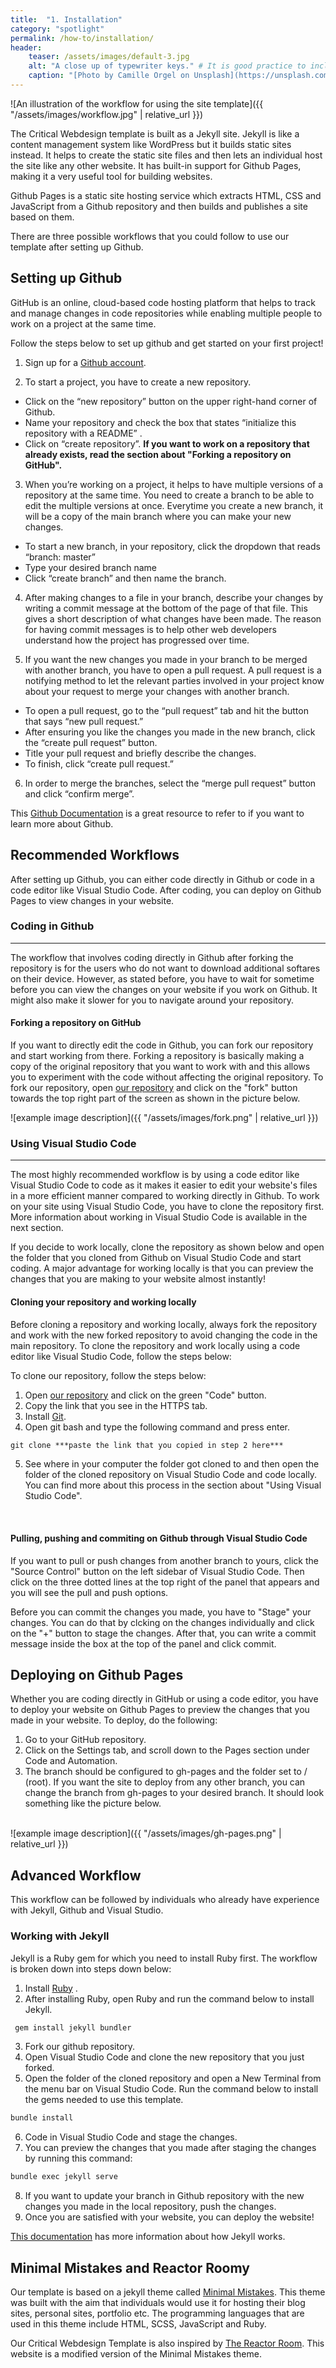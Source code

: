 ```yaml
---
title:  "1. Installation"
category: "spotlight"
permalink: /how-to/installation/
header:
    teaser: /assets/images/default-3.jpg
    alt: "A close up of typewriter keys." # It is good practice to include an image desription as alt text.
    caption: "[Photo by Camille Orgel on Unsplash](https://unsplash.com/@cam_bam)" # Put a caption for your image here. It will display in the bottom right corner of the image.
---
```


![An illustration of the workflow for using the site template]({{ "/assets/images/workflow.jpg" | relative_url }})

The Critical Webdesign template is built as a Jekyll site. Jekyll is like a content management system like WordPress but it builds static sites instead. It helps to create the static site files and then lets an individual host the site like any other website. It has built-in support for Github Pages, making it a very useful tool for building websites. 

Github Pages is a static site hosting service which extracts HTML, CSS and JavaScript from a Github repository and then builds and publishes a site based on them.

There are three possible workflows that you could follow to use our template after setting up Github.

## Setting up Github
GitHub is an online, cloud-based code hosting platform that helps to track and manage changes in code repositories while enabling multiple people to work on a project at the same time.

Follow the steps below to set up github and get started on your first project!

1. Sign up for a [Github account](https://github.com/join).

2. To start a project, you have to create a new repository. 
- Click on the “new repository” button on the upper right-hand corner of Github. 
- Name your repository and check the box that states “initialize this repository with a README” .
- Click on “create repository”.
    **If you want to work on a repository that already exists, read the section about "Forking a repository on GitHub".**

3. When you’re working on a project, it helps to have multiple versions of a repository at the same time. You need to create a branch to be able to edit the multiple versions at once. Everytime you create a new branch, it will be a copy of the main branch where you can make your new changes.
- To start a new branch, in your repository, click the dropdown that reads “branch: master”
- Type your desired branch name
- Click  “create branch” and then name the branch.

4. After making changes to a file in your branch, describe your changes by writing a commit message at the bottom of the page of that file. This gives a short description of what changes have been made. The reason for having commit messages is to help other web developers understand how the project has progressed over time.

5. If you want the new changes you made in your branch to be merged with another branch, you have to open a pull request. A pull request is a notifying method to let the relevant parties involved in your project know about your request to merge your changes with another branch.
- To open a pull request, go to the “pull request” tab and hit the button that says “new pull request.” 
- After ensuring you like the changes you made in the new branch, click the “create pull request” button.
- Title your pull request and briefly describe the changes. 
- To finish, click “create pull request.”

6. In order to merge the branches, select the “merge pull request” button and click “confirm merge”.

This [Github Documentation](https://docs.github.com/en/get-started) is a great resource to refer to if you want to learn more about Github.

## Recommended Workflows
After setting up Github, you can either code directly in Github or code in a code editor like Visual Studio Code. After coding, you can deploy on Github Pages to view changes in your website. 

### Coding in Github
<hr/>
The workflow that involves coding directly in Github after forking the repository is for the users who do not want to download additional softares on their device. However, as stated before, you have to wait for sometime before you can view the changes on your website if you work on Github. It might also make it slower for you to navigate around your repository. 

#### Forking a repository on GitHub
If you want to directly edit the code in Github, you can fork our repository and start working from there. Forking a repository is basically making a copy of the original repository that you want to work with and this allows you to experiment with the code without affecting the original repository. To fork our repository, open [our repository](https://github.com/digbmc/ds-project) and click on the "fork" button towards the top right part of the screen as shown in the picture below.

![example image description]({{ "/assets/images/fork.png" | relative_url }})

### Using Visual Studio Code
<hr/>
The most highly recommended workflow is by using a code editor like Visual Studio Code to code as it makes it easier to edit your website's files in a more efficient manner compared to working directly in Github. To work on your site using Visual Studio Code, you have to clone the repository first. More information about working in Visual Studio Code is available in the next section.

If you decide to work locally, clone the repository as shown below and open the folder that you cloned from Github on Visual Studio Code and start coding. A major advantage for working locally is that you can preview the changes that you are making to your website almost instantly! 

#### Cloning your repository and working locally
Before cloning a repository and working locally, always fork the repository and work with the new forked repository to avoid changing the code in the main repository. To clone the repository and work locally using a code editor like Visual Studio Code, follow the steps below: 

To clone our repository, follow the steps below:
1. Open [our repository](https://github.com/digbmc/ds-project) and click on the green "Code" button.
2. Copy the link that you see in the HTTPS tab. 
3. Install [Git](https://git-scm.com/book/en/v2/Getting-Started-Installing-Git).
4. Open git bash and type the following command and press enter.
```markdown
git clone ***paste the link that you copied in step 2 here***
```
5. See where in your computer the folder got cloned to and then open the folder of the cloned repository on Visual Studio Code and code locally. You can find more about this process in the section about "Using Visual Studio Code".
<br/>

#### Pulling, pushing and commiting on Github through Visual Studio Code
If you want to pull or push changes from another branch to yours, click the "Source Control" button on the left sidebar of Visual Studio Code. Then click on the three dotted lines at the top right of the panel that appears and you will see the pull and push options.

Before you can commit the changes you made, you have to "Stage" your changes. You can do that by clcking on the changes individually and click on the "+" button to stage the changes. After that, you can write a commit message inside the box at the top of the panel and click commit.

## Deploying on Github Pages 
Whether you are coding directly in GitHub or using a code editor, you have to deploy your website on Github Pages to preview the changes that you made in your website. To deploy, do the following:

1. Go to your GitHub repository.
2. Click on the Settings tab, and scroll down to the Pages section under Code and Automation. 
3. The branch should be configured to gh-pages and the folder set to / (root). If you want the site to deploy from any other branch, you can change the branch from gh-pages to your desired branch. It should look something like the picture below.
<br/>
![example image description]({{ "/assets/images/gh-pages.png" | relative_url }})

## Advanced Workflow
This workflow can be followed by individuals who already have experience with Jekyll, Github and Visual Studio. 

### Working with Jekyll
Jekyll is a Ruby gem for which you need to install Ruby first. The workflow is broken down into steps down below:

1. Install [Ruby](https://www.ruby-lang.org/en/downloads/) .
2. After installing Ruby, open Ruby and run the command below to install Jekyll.

```markdown
 gem install jekyll bundler
```
3. Fork our github repository.
4. Open Visual Studio Code and clone the new repository that you just forked.
5. Open the folder of the cloned repository and open a New Terminal from the menu bar on Visual Studio Code. Run the command below to install the gems needed to use this template.

```markdown
bundle install 
```
6. Code in Visual Studio Code and stage the changes. 
7. You can preview the changes that you made after staging the changes by running this command:

```markdown
bundle exec jekyll serve
```
8. If you want to update your branch in Github repository with the new changes you made in the local repository, push the changes.
9. Once you are satisfied with your website, you can deploy the website!

[This documentation](https://jekyllrb.com/docs/) has more information about how Jekyll works.

## Minimal Mistakes and Reactor Roomy
Our template is based on a jekyll theme called [Minimal Mistakes](https://mmistakes.github.io/minimal-mistakes/). This theme was built with the aim that individuals would use it for hosting their blog sites, personal sites, portfolio etc. The  programming languages that are used in this theme include HTML, SCSS, JavaScript and Ruby. 

Our Critical Webdesign Template is also inspired by [The Reactor Room](https://ds-pages.swarthmore.edu/reactor-room/). This website is a modified version of the Minimal Mistakes theme. 